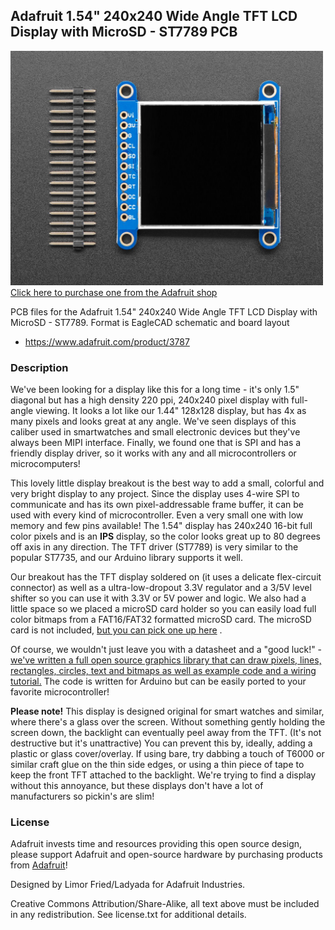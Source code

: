 ## Adafruit 1.54" 240x240 Wide Angle TFT LCD Display with MicroSD - ST7789 PCB

<a href="http://www.adafruit.com/products/3787"><img src="assets/3787.jpg?raw=true" width="500px"><br/>
Click here to purchase one from the Adafruit shop</a>

PCB files for the Adafruit 1.54" 240x240 Wide Angle TFT LCD Display with MicroSD - ST7789. Format is EagleCAD schematic and board layout
* https://www.adafruit.com/product/3787

### Description

We've been looking for a display like this for a long time - it's only 1.5" diagonal but has a high density 220 ppi, 240x240 pixel display with full-angle viewing. It looks a lot like our 1.44" 128x128 display, but has 4x as many pixels and looks great at any angle. We've seen displays of this caliber used in smartwatches and small electronic devices but they've always been MIPI interface. Finally, we found one that is SPI and has a friendly display driver, so it works with any and all microcontrollers or microcomputers!

This lovely little display breakout is the best way to add a small, colorful and very bright display to any project. Since the display uses 4-wire SPI to communicate and has its own pixel-addressable frame buffer, it can be used with every kind of microcontroller. Even a very small one with low memory and few pins available! The 1.54" display has 240x240 16-bit full color pixels and is an **IPS** display, so the color looks great up to 80 degrees off axis in any direction. The TFT driver (ST7789) is very similar to the popular ST7735, and our Arduino library supports it well.

Our breakout has the TFT display soldered on (it uses a delicate flex-circuit connector) as well as a ultra-low-dropout 3.3V regulator and a 3/5V level shifter so you can use it with 3.3V or 5V power and logic. We also had a little space so we placed a microSD card holder so you can easily load full color bitmaps from a FAT16/FAT32 formatted microSD card. The microSD card is not included, [but you can pick one up here](http://www.adafruit.com/products/102) .

Of course, we wouldn't just leave you with a datasheet and a "good luck!" - [we've written a full open source graphics library that can draw pixels, lines, rectangles, circles, text and bitmaps as well as example code and a wiring tutorial.](http://learn.adafruit.com/1-8-tft-display) The code is written for Arduino but can be easily ported to your favorite microcontroller!

**Please note!** This display is designed original for smart watches and similar, where there's a glass over the screen. Without something gently holding the screen down, the backlight can eventually peel away from the TFT. (It's not destructive but it's unattractive) You can prevent this by, ideally, adding a plastic or glass cover/overlay. If using bare, try dabbing a touch of T6000 or similar craft glue on the thin side edges, or using a thin piece of tape to keep the front TFT attached to the backlight. We're trying to find a display without this annoyance, but these displays don't have a lot of manufacturers so pickin's are slim!

### License

Adafruit invests time and resources providing this open source design, please support Adafruit and open-source hardware by purchasing products from [Adafruit](https://www.adafruit.com)!

Designed by Limor Fried/Ladyada for Adafruit Industries.

Creative Commons Attribution/Share-Alike, all text above must be included in any redistribution. See license.txt for additional details.
